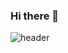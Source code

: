 ### Hi there 👋

![header](https://capsule-render.vercel.app/api?type=waving&height=300&section=header&fontSize=90&text=Welcome%20&desc=hyerim's%20Github%20profile)
